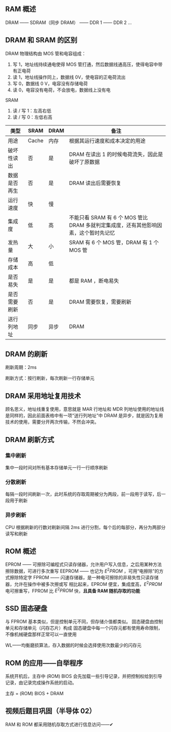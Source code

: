 ## RAM 概述
DRAM —— SDRAM（同步 DRAM） —— DDR 1 —— DDR 2 ...



## DRAM 和 SRAM 的区别
DRAM 物理结构由 MOS 管和电容组成：
1. 写 1，地址线持续通电使得 MOS 管打通，然后数据线通高压，使得电容中带有正电荷
2. 读 1，地址线操作同上，数据线 0V，使电容的正电荷流出
3. 写 0，数据线 0 V，电容没有存储电荷
4. 读 0，电容没有电荷，不会放电，数据线上没有电

SRAM
1. 读 / 写 1：左高右低
2. 读 / 写 0：左低右高

|类型|SRAM|DRAM|备注|
|--|-- |---|-- |
|用途|Cache |内存 |根据其运行速度和成本决定的用途 |
|破坏性读出|否 |是 |DRAM 在读出 1 的时候电荷流失，因此是破坏了原数据 |
|数据是否再生|否 |是 |DRAM 读出后需要恢复 |
|运行速度|快 |慢 | |
|集成度|低 |高 |不能只看 SRAM 有 6 个 MOS 管比 DRAM 多就判定集成度，还有其他影响因素，这个暂时先记忆|
|发热量|大 |小 |SRAM 有 6 个 MOS 管，DRAM 有 1 个 MOS 管|
|存储成本|高 |低 | |
|是否易失|是 |是 |都是 RAM ，断电易失 |
|是否需要刷新|否 |是 |DRAM 需要恢复，需要刷新 |
|送行列地址|同步 |异步 |DRAM  |

## DRAM 的刷新
刷新周期：2ms 

刷新方式：按行刷新，每次刷新一行存储单元

## DRAM 采用地址复用技术
顾名思义，地址线重复使用，意思就是 MAR 行地址和 MDR 列地址使用的地址线是同样的，因此前面表格中有一项“送行列地址”中 DRAM 是异步，就是因为复用技术的使用，需要分开两次传输，不然会冲突。



## DRAM 刷新方式  
### 集中刷新
集中一段时间对所有基本存储单元一行一行顺序刷新
### 分散刷新
每隔一段时间刷新一次，此时系统的存取周期被分为两段，前一段用于读写，后一段用于刷新
### 异步刷新
CPU 根据刷新的行数对刷新间隔 2ms 进行分割，每个后的每部分，再分为两部分读写和刷新

## ROM 概述
EPROM —— 可擦除可编程式只读存储器，允许用户写入信息，之后用某种方法擦除数据，可进行多次重写
EEPROM —— 也记为 $E^2PROM$ ，可用“电擦除”的方式擦除特定字
FPROM —— 闪速存储器，是一种电可擦除的非易失性只读存储器，允许在操作中被多次擦或写
相比起来，EPROM 便宜，集成度高，$E^2PROM$ 电可擦重写，FPROM 比 $E^2PROM$ 快，**且具备 RAM 随机存取的功能**

## SSD 固态硬盘
与 FPROM 基本类似，但是控制单元不同，但存储介值都类似。
固态硬盘由控制单元和存储单元（闪存芯片）构成
固态硬盘中每一个闪存元都有使用寿命限制，不像机械硬盘那样正常可以一直使用 

WL——均衡磨损算法，存入数据的时候会选择使用次数最少的闪存元

## ROM 的应用——自举程序
系统开机后，主存中 (ROM) BIOS 会先加载一些引导记录，并把控制权给到引导记录，由记录完成操作系统的启动。

主存 = (ROM) BIOS + DRAM

## 视频后题目巩固（半导体 02）
RAM 和 ROM 都采用随机存取方式进行信息访问——✔
